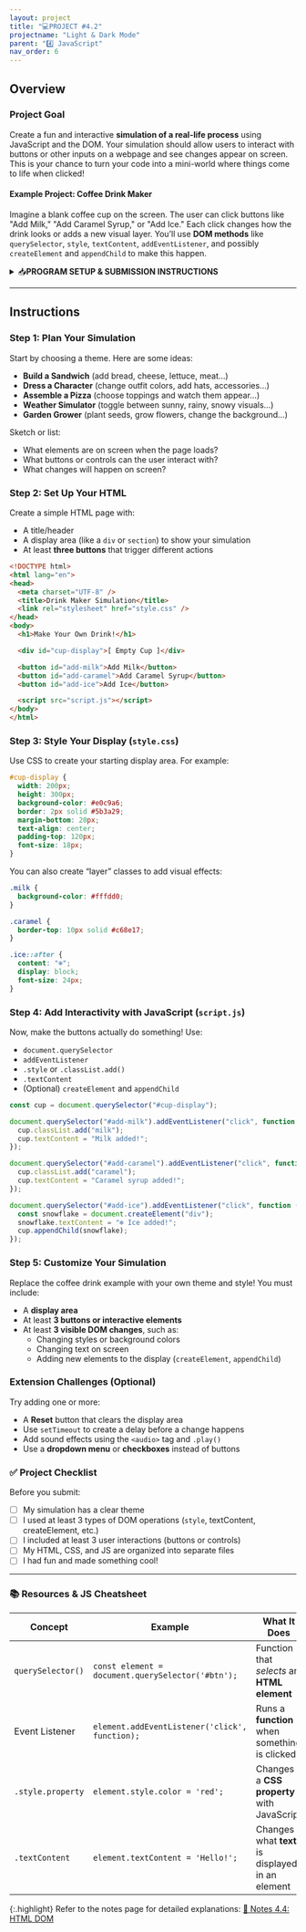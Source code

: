 ```yaml
---
layout: project
title: "💻PROJECT #4.2"
projectname: "Light & Dark Mode"
parent: "4️⃣ JavaScript"
nav_order: 6
---
```



## Overview

### **Project Goal**
Create a fun and interactive **simulation of a real-life process** using JavaScript and the DOM. Your simulation should allow users to interact with buttons or other inputs on a webpage and see changes appear on screen. This is your chance to turn your code into a mini-world where things come to life when clicked!

#### **Example Project: Coffee Drink Maker**
Imagine a blank coffee cup on the screen. The user can click buttons like "Add Milk," "Add Caramel Syrup," or "Add Ice." Each click changes how the drink looks or adds a new visual layer. You’ll use **DOM methods** like `querySelector`, `style`, `textContent`, `addEventListener`, and possibly `createElement` and `appendChild` to make this happen.

<html>
<details>
<summary>📥<strong>PROGRAM SETUP & SUBMISSION INSTRUCTIONS</strong></summary>
  
<div class="setup" markdown="block">

1. Go to the `CS1 Project 4.2` assignment on **Blackbaud** and follow the provided **GitHub Classroom** link.
  > 📁 Clicking the link generates a **private repository** for your project with the appropriate starter code. Note that **projects** are stored within the [BWL-CS Organization](https://github.com/BWL-CS), so you _cannot_ access it from the "Your Repositories" page!
2. Open the repository in a **Codespace** whenever you spend time working on the program, in class or at home. 
  > ⚠️ Always remember to `commit changes` after every coding session!
3. When your project is complete, **submit the link to your repository** in the `CS1 Project 4.2` assignment on Blackbaud.

</div>
 
</details>
</html>

--- 

## Instructions

### **Step 1: Plan Your Simulation**

Start by choosing a theme. Here are some ideas:
- **Build a Sandwich** (add bread, cheese, lettuce, meat…)
- **Dress a Character** (change outfit colors, add hats, accessories…)
- **Assemble a Pizza** (choose toppings and watch them appear…)
- **Weather Simulator** (toggle between sunny, rainy, snowy visuals…)
- **Garden Grower** (plant seeds, grow flowers, change the background…)

Sketch or list:
- What elements are on screen when the page loads?
- What buttons or controls can the user interact with?
- What changes will happen on screen?

### **Step 2: Set Up Your HTML**

Create a simple HTML page with:
- A title/header
- A display area (like a `div` or `section`) to show your simulation
- At least **three buttons** that trigger different actions

```html
<!DOCTYPE html>
<html lang="en">
<head>
  <meta charset="UTF-8" />
  <title>Drink Maker Simulation</title>
  <link rel="stylesheet" href="style.css" />
</head>
<body>
  <h1>Make Your Own Drink!</h1>

  <div id="cup-display">[ Empty Cup ]</div>

  <button id="add-milk">Add Milk</button>
  <button id="add-caramel">Add Caramel Syrup</button>
  <button id="add-ice">Add Ice</button>

  <script src="script.js"></script>
</body>
</html>
```

### **Step 3: Style Your Display (`style.css`)**

Use CSS to create your starting display area. For example:

```css
#cup-display {
  width: 200px;
  height: 300px;
  background-color: #e0c9a6;
  border: 2px solid #5b3a29;
  margin-bottom: 20px;
  text-align: center;
  padding-top: 120px;
  font-size: 18px;
}
```

You can also create “layer” classes to add visual effects:
```css
.milk {
  background-color: #fffdd0;
}

.caramel {
  border-top: 10px solid #c68e17;
}

.ice::after {
  content: "❄️";
  display: block;
  font-size: 24px;
}
```

### **Step 4: Add Interactivity with JavaScript (`script.js`)**

Now, make the buttons actually do something! Use:
- `document.querySelector`
- `addEventListener`
- `.style` or `.classList.add()`
- `.textContent`
- (Optional) `createElement` and `appendChild`

```js
const cup = document.querySelector("#cup-display");

document.querySelector("#add-milk").addEventListener("click", function () {
  cup.classList.add("milk");
  cup.textContent = "Milk added!";
});

document.querySelector("#add-caramel").addEventListener("click", function () {
  cup.classList.add("caramel");
  cup.textContent = "Caramel syrup added!";
});

document.querySelector("#add-ice").addEventListener("click", function () {
  const snowflake = document.createElement("div");
  snowflake.textContent = "❄️ Ice added!";
  cup.appendChild(snowflake);
});
```

### **Step 5: Customize Your Simulation**

Replace the coffee drink example with your own theme and style! You must include:
- A **display area**
- At least **3 buttons or interactive elements**
- At least **3 visible DOM changes**, such as:
  - Changing styles or background colors
  - Changing text on screen
  - Adding new elements to the display (`createElement`, `appendChild`)

### Extension Challenges (Optional)

Try adding one or more:
- A **Reset** button that clears the display area
- Use `setTimeout` to create a delay before a change happens
- Add sound effects using the `<audio>` tag and `.play()`
- Use a **dropdown menu** or **checkboxes** instead of buttons

### ✅ Project Checklist

Before you submit:
- [ ] My simulation has a clear theme
- [ ] I used at least 3 types of DOM operations (`style`, textContent, createElement, etc.)
- [ ] I included at least 3 user interactions (buttons or controls)
- [ ] My HTML, CSS, and JS are organized into separate files
- [ ] I had fun and made something cool!

---

### 📚 Resources & JS Cheatsheet

| Concept                | Example                              | What It Does                                      |
|------------------------|---------------------------------------|---------------------------------------------------|
| `querySelector()`      | `const element = document.querySelector('#btn');`      | Function that _selects_ an **HTML element**                          |
| Event Listener         | `element.addEventListener('click', function);`       | Runs a **function** when something is clicked        |
| `.style.property`      | `element.style.color = 'red';`         | Changes a **CSS property** with JavaScript           |
| `.textContent`         | `element.textContent = 'Hello!';`      | Changes what **text** is displayed in an element     |

{:.highlight}
Refer to the notes page for detailed explanations: [📓 Notes 4.4: HTML DOM](https://coderina.dev/webdocs/docs/unit04/notes404.html)

